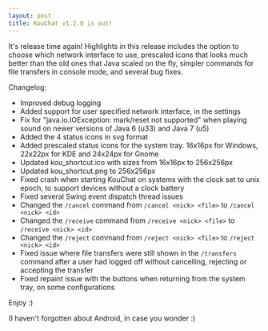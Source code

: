 ```yaml
---
layout: post
title: KouChat v1.2.0 is out!
---
```


It's release time again! Highlights in this release includes the option to choose which network interface to use, prescaled icons that looks much better than the old ones that Java scaled on the fly, simpler commands for file transfers in console mode, and several bug fixes.

Changelog:

* Improved debug logging
* Added support for user specified network interface, in the settings
* Fix for "java.io.IOException: mark/reset not supported" when playing sound on newer versions of Java 6 (u33) and Java 7 (u5)
* Added the 4 status icons in svg format
* Added prescaled status icons for the system tray. 16x16px for Windows, 22x22px for KDE and 24x24px for Gnome
* Updated kou_shortcut.ico with sizes from 16x16px to 256x256px
* Updated kou_shortcut.png to 256x256px
* Fixed crash when starting KouChat on systems with the clock set to unix epoch, to support devices without a clock battery
* Fixed several Swing event dispatch thread issues
* Changed the `/cancel` command from `/cancel <nick> <file>` to `/cancel <nick> <id>`
* Changed the `/receive` command from `/receive <nick> <file>` to `/receive <nick> <id>`
* Changed the `/reject` command from `/reject <nick> <file>` to `/reject <nick> <id>`
* Fixed issue where file transfers were still shown in the `/transfers` command after a user had logged off without cancelling, rejecting or accepting the transfer
* Fixed repaint issue with the buttons when returning from the system tray, on some configurations

Enjoy :)

(I haven't forgotten about Android, in case you wonder :)
